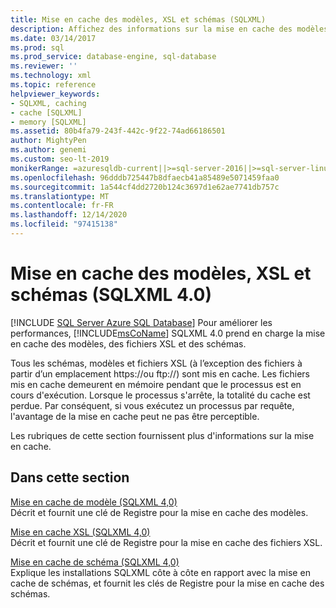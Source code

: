 ```yaml
---
title: Mise en cache des modèles, XSL et schémas (SQLXML)
description: Affichez des informations sur la mise en cache des modèles, XSL et schémas dans SQLXML 4,0.
ms.date: 03/14/2017
ms.prod: sql
ms.prod_service: database-engine, sql-database
ms.reviewer: ''
ms.technology: xml
ms.topic: reference
helpviewer_keywords:
- SQLXML, caching
- cache [SQLXML]
- memory [SQLXML]
ms.assetid: 80b4fa79-243f-442c-9f22-74ad66186501
author: MightyPen
ms.author: genemi
ms.custom: seo-lt-2019
monikerRange: =azuresqldb-current||>=sql-server-2016||>=sql-server-linux-2017||=azuresqldb-mi-current
ms.openlocfilehash: 96dddb725447b8dfaecb41a85489e5071459faa0
ms.sourcegitcommit: 1a544cf4dd2720b124c3697d1e62ae7741db757c
ms.translationtype: MT
ms.contentlocale: fr-FR
ms.lasthandoff: 12/14/2020
ms.locfileid: "97415138"
---
```

# <a name="caching-templates-xsl-and-schemas-sqlxml-40"></a>Mise en cache des modèles, XSL et schémas (SQLXML 4.0)
[!INCLUDE [SQL Server Azure SQL Database](../../../includes/applies-to-version/sql-asdb.md)]
  Pour améliorer les performances, [!INCLUDE[msCoName](../../../includes/msconame-md.md)] SQLXML 4.0 prend en charge la mise en cache des modèles, des fichiers XSL et des schémas.  
  
 Tous les schémas, modèles et fichiers XSL (à l’exception des fichiers à partir d’un emplacement https://ou ftp://) sont mis en cache. Les fichiers mis en cache demeurent en mémoire pendant que le processus est en cours d'exécution. Lorsque le processus s'arrête, la totalité du cache est perdue. Par conséquent, si vous exécutez un processus par requête, l'avantage de la mise en cache peut ne pas être perceptible.  
  
 Les rubriques de cette section fournissent plus d'informations sur la mise en cache.  
  
## <a name="in-this-section"></a>Dans cette section  
 [Mise en cache de modèle &#40;SQLXML 4,0&#41;](../../../relational-databases/sqlxml-annotated-xsd-schemas-xpath-queries/caching-templates-xml-schemas/template-caching-sqlxml-4-0.md)  
 Décrit et fournit une clé de Registre pour la mise en cache des modèles.  
  
 [Mise en cache XSL &#40;SQLXML 4,0&#41;](../../../relational-databases/sqlxml-annotated-xsd-schemas-xpath-queries/caching-templates-xml-schemas/xsl-caching-sqlxml-4-0.md)  
 Décrit et fournit une clé de Registre pour la mise en cache des fichiers XSL.  
  
 [Mise en cache de schéma &#40;SQLXML 4,0&#41;](../../../relational-databases/sqlxml-annotated-xsd-schemas-xpath-queries/caching-templates-xml-schemas/schema-caching-sqlxml-4-0.md)  
 Explique les installations SQLXML côte à côte en rapport avec la mise en cache de schémas, et fournit les clés de Registre pour la mise en cache des schémas.  
  
  
